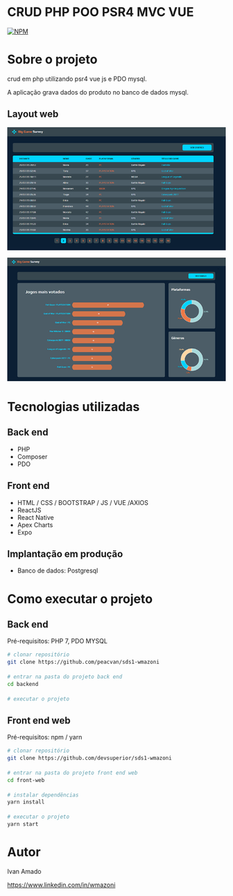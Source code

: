 # CRUD PHP POO PSR4 MVC VUE 
[![NPM](https://img.shields.io/npm/l/react)](https://github.com/devsuperior/sds1-wmazoni/blob/master/LICENSE) 

# Sobre o projeto
crud em php utilizando psr4  vue js e PDO  mysql.

A aplicação grava dados do produto no banco de dados mysql.


## Layout web
![Web 1](https://github.com/acenelio/assets/raw/main/sds1/web1.png)

![Web 2](https://github.com/acenelio/assets/raw/main/sds1/web2.png)


# Tecnologias utilizadas
## Back end
- PHP
- Composer
- PDO
## Front end
- HTML / CSS / BOOTSTRAP / JS / VUE /AXIOS
- ReactJS
- React Native
- Apex Charts
- Expo
## Implantação em produção

- Banco de dados: Postgresql

# Como executar o projeto

## Back end
Pré-requisitos: PHP 7, PDO MYSQL

```bash
# clonar repositório
git clone https://github.com/peacvan/sds1-wmazoni

# entrar na pasta do projeto back end
cd backend

# executar o projeto

```

## Front end web
Pré-requisitos: npm / yarn

```bash
# clonar repositório
git clone https://github.com/devsuperior/sds1-wmazoni

# entrar na pasta do projeto front end web
cd front-web

# instalar dependências
yarn install

# executar o projeto
yarn start
```

# Autor

Ivan Amado

https://www.linkedin.com/in/wmazoni


